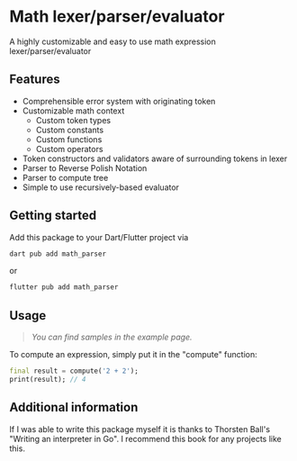 # Math lexer/parser/evaluator

A highly customizable and easy to use math expression lexer/parser/evaluator

## Features

- Comprehensible error system with originating token
- Customizable math context
  - Custom token types
  - Custom constants
  - Custom functions
  - Custom operators
- Token constructors and validators aware of surrounding tokens in lexer
- Parser to Reverse Polish Notation
- Parser to compute tree
- Simple to use recursively-based evaluator
  

## Getting started

Add this package to your Dart/Flutter project via
```bash
dart pub add math_parser
```
or
```bash
flutter pub add math_parser
```

## Usage

> _You can find samples in the example page._

To compute an expression, simply put it in the "compute" function:
```dart
final result = compute('2 + 2');
print(result); // 4
```

## Additional information

If I was able to write this package myself it is thanks to Thorsten Ball's "Writing an interpreter in Go". I recommend
this book for any projects like this.

